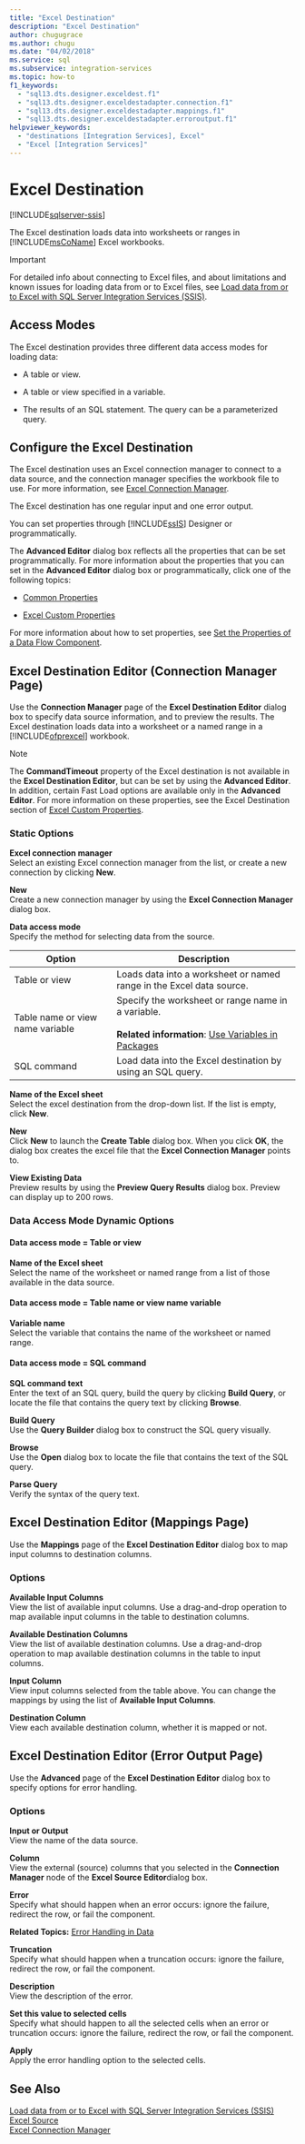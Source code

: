 ```yaml
---
title: "Excel Destination"
description: "Excel Destination"
author: chugugrace
ms.author: chugu
ms.date: "04/02/2018"
ms.service: sql
ms.subservice: integration-services
ms.topic: how-to
f1_keywords:
  - "sql13.dts.designer.exceldest.f1"
  - "sql13.dts.designer.exceldestadapter.connection.f1"
  - "sql13.dts.designer.exceldestadapter.mappings.f1"
  - "sql13.dts.designer.exceldestadapter.erroroutput.f1"
helpviewer_keywords:
  - "destinations [Integration Services], Excel"
  - "Excel [Integration Services]"
---
```

# Excel Destination

[!INCLUDE[sqlserver-ssis](../../includes/applies-to-version/sqlserver-ssis.md)]


  The Excel destination loads data into worksheets or ranges in [!INCLUDE[msCoName](../../includes/msconame-md.md)] Excel workbooks.  

> [!IMPORTANT]
> For detailed info about connecting to Excel files, and about limitations and known issues for loading data from or to Excel files, see [Load data from or to Excel with SQL Server Integration Services (SSIS)](../load-data-to-from-excel-with-ssis.md).
  
## Access Modes  
 The Excel destination provides three different data access modes for loading data:  
  
-   A table or view.  
  
-   A table or view specified in a variable.  
  
-   The results of an SQL statement. The query can be a parameterized query.  
  
## Configure the Excel Destination  
 The Excel destination uses an Excel connection manager to connect to a data source, and the connection manager specifies the workbook file to use. For more information, see [Excel Connection Manager](../../integration-services/connection-manager/excel-connection-manager.md).  
  
 The Excel destination has one regular input and one error output.  
  
 You can set properties through [!INCLUDE[ssIS](../../includes/ssis-md.md)] Designer or programmatically.  
  
 The **Advanced Editor** dialog box reflects all the properties that can be set programmatically. For more information about the properties that you can set in the **Advanced Editor** dialog box or programmatically, click one of the following topics:  
  
-   [Common Properties](./set-the-properties-of-a-data-flow-component.md)  
  
-   [Excel Custom Properties](../../integration-services/data-flow/excel-custom-properties.md)  
  
 For more information about how to set properties, see [Set the Properties of a Data Flow Component](../../integration-services/data-flow/set-the-properties-of-a-data-flow-component.md).  
  
## Excel Destination Editor (Connection Manager Page)
  Use the **Connection Manager** page of the **Excel Destination Editor** dialog box to specify data source information, and to preview the results. The Excel destination loads data into a worksheet or a named range in a [!INCLUDE[ofprexcel](../../includes/ofprexcel-md.md)] workbook.  
  
> [!NOTE]  
>  The **CommandTimeout** property of the Excel destination is not available in the **Excel Destination Editor**, but can be set by using the **Advanced Editor**. In addition, certain Fast Load options are available only in the **Advanced Editor**. For more information on these properties, see the Excel Destination section of [Excel Custom Properties](../../integration-services/data-flow/excel-custom-properties.md).  
  
### Static Options  
 **Excel connection manager**  
 Select an existing Excel connection manager from the list, or create a new connection by clicking **New**.  
  
 **New**  
 Create a new connection manager by using the **Excel Connection Manager** dialog box.  
  
 **Data access mode**  
 Specify the method for selecting data from the source.  
  
|Option|Description|  
|------------|-----------------|  
|Table or view|Loads data into a worksheet or named range in the Excel data source.|  
|Table name or view name variable|Specify the worksheet or range name in a variable.<br /><br /> **Related information**: [Use Variables in Packages](../integration-services-ssis-variables.md)|  
|SQL command|Load data into the Excel destination by using an SQL query.|  
  
 **Name of the Excel sheet**  
 Select the excel destination from the drop-down list. If the list is empty, click **New**.  
  
 **New**  
 Click **New** to launch the **Create Table** dialog box. When you click **OK**, the dialog box creates the excel file that the **Excel Connection Manager** points to.  
  
 **View Existing Data**  
 Preview results by using the **Preview Query Results** dialog box. Preview can display up to 200 rows.  
  
### Data Access Mode Dynamic Options  
  
#### Data access mode = Table or view  
 **Name of the Excel sheet**  
 Select the name of the worksheet or named range from a list of those available in the data source.  
  
#### Data access mode = Table name or view name variable  
 **Variable name**  
 Select the variable that contains the name of the worksheet or named range.  
  
#### Data access mode = SQL command  
 **SQL command text**  
 Enter the text of an SQL query, build the query by clicking **Build Query**, or locate the file that contains the query text by clicking **Browse**.  
  
 **Build Query**  
 Use the **Query Builder** dialog box to construct the SQL query visually.  
  
 **Browse**  
 Use the **Open** dialog box to locate the file that contains the text of the SQL query.  
  
 **Parse Query**  
 Verify the syntax of the query text.  
  
## Excel Destination Editor (Mappings Page)
  Use the **Mappings** page of the **Excel Destination Editor** dialog box to map input columns to destination columns.  
  
### Options  
 **Available Input Columns**  
 View the list of available input columns. Use a drag-and-drop operation to map available input columns in the table to destination columns.  
  
 **Available Destination Columns**  
 View the list of available destination columns. Use a drag-and-drop operation to map available destination columns in the table to input columns.  
  
 **Input Column**  
 View input columns selected from the table above. You can change the mappings by using the list of **Available Input Columns**.  
  
 **Destination Column**  
 View each available destination column, whether it is mapped or not.  
  
## Excel Destination Editor (Error Output Page)
  Use the **Advanced** page of the **Excel Destination Editor** dialog box to specify options for error handling.  
  
### Options  
 **Input or Output**  
 View the name of the data source.  
  
 **Column**  
 View the external (source) columns that you selected in the **Connection Manager** node of the **Excel Source Editor**dialog box.  
  
 **Error**  
 Specify what should happen when an error occurs: ignore the failure, redirect the row, or fail the component.  
  
 **Related Topics:** [Error Handling in Data](../../integration-services/data-flow/error-handling-in-data.md)  
  
 **Truncation**  
 Specify what should happen when a truncation occurs: ignore the failure, redirect the row, or fail the component.  
  
 **Description**  
 View the description of the error.  
  
 **Set this value to selected cells**  
 Specify what should happen to all the selected cells when an error or truncation occurs: ignore the failure, redirect the row, or fail the component.  
  
 **Apply**  
 Apply the error handling option to the selected cells.  
  
## See Also  
 [Load data from or to Excel with SQL Server Integration Services (SSIS)](../load-data-to-from-excel-with-ssis.md)  
 [Excel Source](../../integration-services/data-flow/excel-source.md)   
[Excel Connection Manager](../connection-manager/excel-connection-manager.md)

